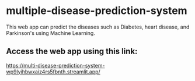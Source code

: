 # multiple-disease-prediction-system
 This web app can predict the diseases such as Diabetes, heart disease, and Parkinson's using Machine Learning.
 ## Access the web app using this link:
 https://multi-disease-prediction-system-wp9lyihbwxaiz4rs5fbnth.streamlit.app/
 
